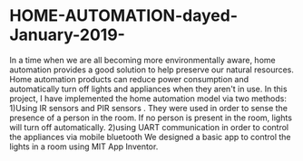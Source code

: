 # HOME-AUTOMATION-dayed-January-2019-
In a time when we are all becoming more environmentally aware, home automation provides a good solution to help preserve our natural resources. Home automation products can reduce power consumption and automatically turn off lights and appliances when they aren't in use. In this project, I have implemented the home automation model via two methods: 1)Using IR sensors and PIR sensors . They were used in order to sense the presence of a person in the room. If no person is present in the room, lights will turn off automatically. 2)using UART communication in order to control the appliances via mobile bluetooth We designed a basic app to control the lights in a room using MIT App Inventor. 
